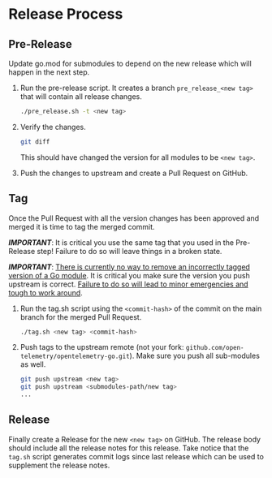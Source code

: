 # Release Process

## Pre-Release

Update go.mod for submodules to depend on the new release which will happen in the next step.

1. Run the pre-release script. It creates a branch `pre_release_<new tag>` that will contain all release changes.

    ```sh
    ./pre_release.sh -t <new tag>
    ```

2. Verify the changes.

    ```sh
    git diff
    ```

    This should have changed the version for all modules to be `<new tag>`.

3. Push the changes to upstream and create a Pull Request on GitHub.

## Tag

Once the Pull Request with all the version changes has been approved and merged it is time to tag the merged commit.

***IMPORTANT***: It is critical you use the same tag that you used in the Pre-Release step!
Failure to do so will leave things in a broken state.

***IMPORTANT***: [There is currently no way to remove an incorrectly tagged version of a Go module](https://github.com/golang/go/issues/34189).
It is critical you make sure the version you push upstream is correct.
[Failure to do so will lead to minor emergencies and tough to work around](https://github.com/open-telemetry/opentelemetry-go/issues/331).

1. Run the tag.sh script using the `<commit-hash>` of the commit on the main branch for the merged Pull Request.

    ```sh
    ./tag.sh <new tag> <commit-hash>
    ```

2. Push tags to the upstream remote (not your fork: `github.com/open-telemetry/opentelemetry-go.git`).
    Make sure you push all sub-modules as well.

    ```sh
    git push upstream <new tag>
    git push upstream <submodules-path/new tag>
    ...
    ```

## Release

Finally create a Release for the new `<new tag>` on GitHub.
The release body should include all the release notes for this release.
Take notice that the `tag.sh` script generates commit logs since last release which can be used to supplement the release notes.
